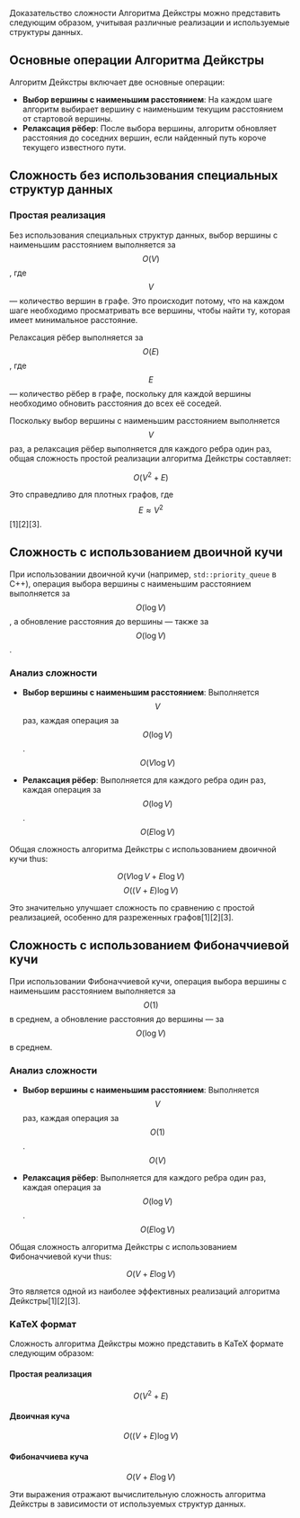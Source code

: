Доказательство сложности Алгоритма Дейкстры можно представить следующим образом, учитывая различные реализации и
используемые структуры данных.

## Основные операции Алгоритма Дейкстры

Алгоритм Дейкстры включает две основные операции:

- **Выбор вершины с наименьшим расстоянием**: На каждом шаге алгоритм выбирает вершину с наименьшим текущим расстоянием
  от стартовой вершины.
- **Релаксация рёбер**: После выбора вершины, алгоритм обновляет расстояния до соседних вершин, если найденный путь
  короче текущего известного пути.

## Сложность без использования специальных структур данных

### Простая реализация

Без использования специальных структур данных, выбор вершины с наименьшим расстоянием выполняется за $$ O(V) $$,
где $$ V $$ — количество вершин в графе. Это происходит потому, что на каждом шаге необходимо просматривать все вершины,
чтобы найти ту, которая имеет минимальное расстояние.

Релаксация рёбер выполняется за $$ O(E) $$, где $$ E $$ — количество рёбер в графе, поскольку для каждой вершины
необходимо обновить расстояния до всех её соседей.

Поскольку выбор вершины с наименьшим расстоянием выполняется $$ V $$ раз, а релаксация рёбер выполняется для каждого
ребра один раз, общая сложность простой реализации алгоритма Дейкстры составляет:

$$ O(V^2 + E) $$

Это справедливо для плотных графов, где $$ E \approx V^2 $$[1][2][3].

## Сложность с использованием двоичной кучи

При использовании двоичной кучи (например, `std::priority_queue` в C++), операция выбора вершины с наименьшим
расстоянием выполняется за $$ O(\log V) $$, а обновление расстояния до вершины — также за $$ O(\log V) $$.

### Анализ сложности

- **Выбор вершины с наименьшим расстоянием**: Выполняется $$ V $$ раз, каждая операция за $$ O(\log V) $$.
  $$ O(V \log V) $$

- **Релаксация рёбер**: Выполняется для каждого ребра один раз, каждая операция за $$ O(\log V) $$.
  $$ O(E \log V) $$

Общая сложность алгоритма Дейкстры с использованием двоичной кучи thus:

$$ O(V \log V + E \log V) $$
$$ O((V + E) \log V) $$

Это значительно улучшает сложность по сравнению с простой реализацией, особенно для разреженных графов[1][2][3].

## Сложность с использованием Фибоначчиевой кучи

При использовании Фибоначчиевой кучи, операция выбора вершины с наименьшим расстоянием выполняется за $$ O(1) $$ в
среднем, а обновление расстояния до вершины — за $$ O(\log V) $$ в среднем.

### Анализ сложности

- **Выбор вершины с наименьшим расстоянием**: Выполняется $$ V $$ раз, каждая операция за $$ O(1) $$.
  $$ O(V) $$

- **Релаксация рёбер**: Выполняется для каждого ребра один раз, каждая операция за $$ O(\log V) $$.
  $$ O(E \log V) $$

Общая сложность алгоритма Дейкстры с использованием Фибоначчиевой кучи thus:

$$ O(V + E \log V) $$

Это является одной из наиболее эффективных реализаций алгоритма Дейкстры[1][2][3].

### KaTeX формат

Сложность алгоритма Дейкстры можно представить в KaTeX формате следующим образом:

#### Простая реализация

$$ O(V^2 + E) $$

#### Двоичная куча

$$ O((V + E) \log V) $$

#### Фибоначчиева куча

$$ O(V + E \log V) $$

Эти выражения отражают вычислительную сложность алгоритма Дейкстры в зависимости от используемых структур данных.